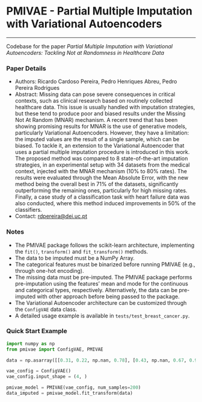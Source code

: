 # PMIVAE - Partial Multiple Imputation with Variational Autoencoders

---
Codebase for the paper *Partial Multiple Imputation with Variational Autoencoders: Tackling Not at Randomness in Healthcare Data*

### Paper Details
- Authors: Ricardo Cardoso Pereira, Pedro Henriques Abreu, Pedro Pereira Rodrigues
- Abstract: Missing data can pose severe consequences in critical contexts, such as clinical research based on routinely collected healthcare data. This issue is usually handled with imputation strategies, but these tend to produce poor and biased results under the Missing Not At Random (MNAR) mechanism. A recent trend that has been showing promising results for MNAR is the use of generative models, particularly Variational Autoencoders. However, they have a limitation: the imputed values are the result of a single sample, which can be biased. To tackle it, an extension to the Variational Autoencoder that uses a partial multiple imputation procedure is introduced in this work. The proposed method was compared to 8 state-of-the-art imputation strategies, in an experimental setup with 34 datasets from the medical context, injected with the MNAR mechanism (10% to 80% rates). The results were evaluated through the Mean Absolute Error, with the new method being the overall best in 71% of the datasets, significantly outperforming the remaining ones, particularly for high missing rates. Finally, a case study of a classification task with heart failure data was also conducted, where this method induced improvements in 50% of the classifiers.
- Contact: rdpereira@dei.uc.pt

### Notes
- The PMIVAE package follows the scikit-learn architecture, implementing the `fit()`, `transform()` and `fit_transform()` methods.
- The data to be imputed must be a NumPy Array.
- The categorical features must be binarized before running PMIVAE (e.g., through one-hot encoding).
- The missing data must be pre-imputed. The PMIVAE package performs pre-imputation using the features’ mean and mode for the continuous and categorical types, respectively. Alternatively, the data can be pre-imputed with other approach before being passed to the package.
- The Variational Autoencoder architecture can be customized through the `ConfigVAE` data class. 
- A detailed usage example is available in `tests/test_breast_cancer.py`.

### Quick Start Example
```python
import numpy as np
from pmivae import ConfigVAE, PMIVAE

data = np.asarray([[0.31, 0.22, np.nan, 0.78], [0.43, np.nan, 0.67, 0.98]])

vae_config = ConfigVAE()
vae_config.input_shape = (4, )

pmivae_model = PMIVAE(vae_config, num_samples=200)
data_imputed = pmivae_model.fit_transform(data)
```